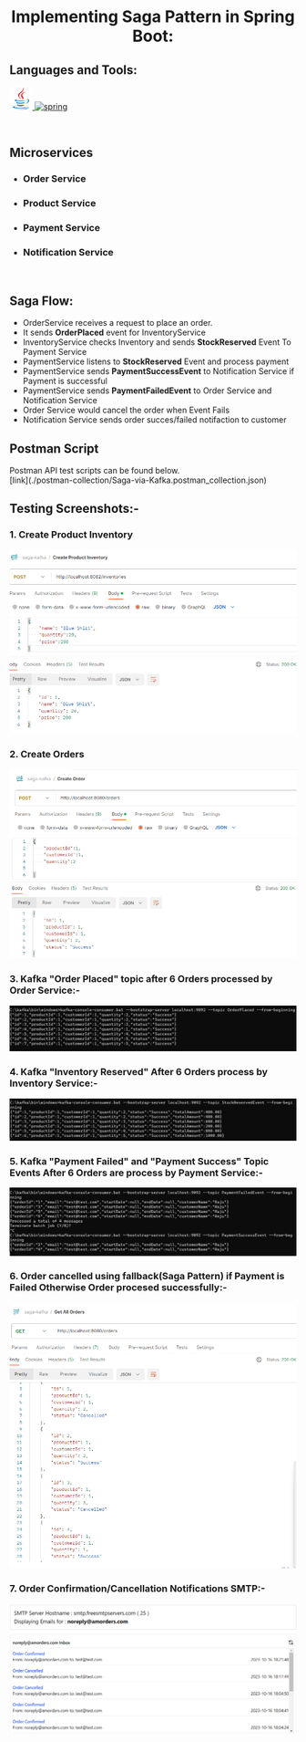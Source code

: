 <h1 align="center"> Implementing Saga Pattern in Spring Boot:</h1>
<h2 align="left">Languages and Tools:</h2>
<p align="left"> <a href="https://www.java.com" target="_blank" rel="noreferrer"> <img src="https://raw.githubusercontent.com/devicons/devicon/master/icons/java/java-original.svg" alt="java" width="40" height="40"/> </a> <a href="https://spring.io/" target="_blank" rel="noreferrer"> <img src="https://www.vectorlogo.zone/logos/springio/springio-icon.svg" alt="spring" width="40" height="40"/> </a> </p>
<br/>
<h2>Microservices</h2>

* <h3>Order Service</h3>
* <h3>Product Service</h3>
* <h3>Payment Service</h3>
* <h3>Notification Service</h3>
<br/>

<h2>Saga Flow:</h2>

* OrderService receives a request to place an order.
* It sends <b>OrderPlaced</b> event for InventoryService
* InventoryService checks Inventory and sends <b>StockReserved</b> Event To Payment Service
* PaymentService listens to <b>StockReserved</b> Event and process payment
* PaymentService sends <b>PaymentSuccessEvent</b> to Notification Service if Payment is successful
* PaymentService sends <b>PaymentFailedEvent</b> to Order Service and Notification Service
* Order Service would cancel the order when Event Fails
* Notification Service sends order succes/failed notifaction to customer

<h2> Postman Script </h2>
Postman API test scripts can be found below.<br/>
[link](./postman-collection/Saga-via-Kafka.postman_collection.json)

## Testing Screenshots:-

### 1. Create Product Inventory
![img1.png](img1.png)
### 2. Create Orders
![img2.png](img2.png)
### 3. Kafka "Order Placed" topic after 6 Orders processed by Order Service:-
![img3.png](img3.png)
### 4. Kafka "Inventory Reserved" After 6 Orders process by Inventory Service:-
![img4.png](img4.png)
### 5. Kafka "Payment Failed" and "Payment Success" Topic Events After 6 Orders are process by Payment Service:-
![img5.png](img5.png)
### 6. Order cancelled using fallback(Saga Pattern) if Payment is Failed Otherwise Order procesed successfully:-
![img6.png](img6.png)
### 7. Order Confirmation/Cancellation Notifications SMTP:-
![img7.png](img7.png)

